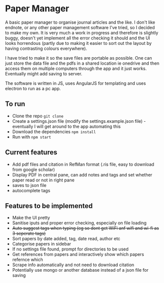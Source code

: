 # Paper Manager

A basic paper manager to organise journal articles and the like. I don't like endnote, or any other paper management software I've tried, so I decided to make my own. It is very much a work in progress and therefore is slightly buggy, doesn't yet implement all the error checking it should and the UI looks horrendous (partly due to making it easier to sort out the layout by having contrasting colours everywhere).

I have tried to make it so the save files are portable as possible. One can just store the data file and the pdfs in a shared location ie onedrive and then access them on multiple computers through the app and it just works. Eventually might add saving to server.

The software is written in JS, uses AngularJS for templating and uses electron to run as a pc app.

## To run
- Clone the repo `git clone `
- Create a settings.json file (modify the settings.example.json file) - eventually I will get around to the app automating this
- Download the dependencies `npm install`
- Run with `npm start`

## Current features
- Add pdf files and citation in RefMan format (.ris file, easy to download from google scholar)
- Display PDF in central pane, can add notes and tags and set whether paper read or not in right pane
- saves to json file
- autocomplete tags

## Features to be implemented
- Make the UI pretty
- Sanitise iputs and proper error checking, especially on file loading
- ~~Auto suggest tags when typing (eg so dont get WiFi anf wifi and wi-fi as 3 seperate tags)~~
- Sort papers by date added, tag, date read, author etc
- Categorise papers in sidebar
- If no settings file found, prompt for directories to be used
- Get references from papers and interactively show which papers refernce which
- Scrape info automatically and not need to download citation
- Potentially use mongo or another database instead of a json file for saving